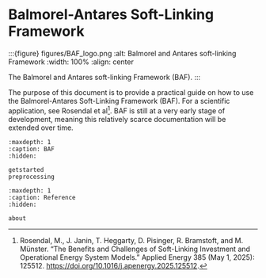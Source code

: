 # Balmorel-Antares Soft-Linking Framework 

:::{figure} figures/BAF_logo.png
:alt: Balmorel and Antares soft-linking Framework
:width: 100% 
:align: center

The Balmorel and Antares soft-linking Framework (BAF).
:::

The purpose of this document is to provide a practical guide on how to use the
Balmorel-Antares Soft-Linking Framework (BAF). For a scientific application,
see Rosendal et al[^1]. BAF is still at a very early stage of development,
meaning this relatively scarce documentation will be extended over time.

```{toctree}
:maxdepth: 1
:caption: BAF
:hidden:

getstarted
preprocessing
```

```{toctree}
:maxdepth: 1
:caption: Reference
:hidden:

about
```

[^1]: Rosendal, M., J. Janin, T. Heggarty, D. Pisinger, R. Bramstoft, and M. Münster. “The Benefits and Challenges of Soft-Linking Investment and Operational Energy System Models.” Applied Energy 385 (May 1, 2025): 125512. https://doi.org/10.1016/j.apenergy.2025.125512.